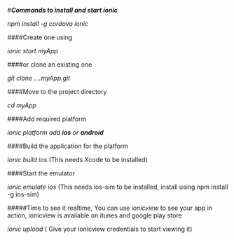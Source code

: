 #**_Commands to install and start ionic_** 

_npm install -g cordova ionic_

####Create one using

_ionic start myApp_ 

####or clone an existing one

_git clone ....myApp.git_

####Move to the project directory

_cd myApp_

####Add required platform

_ionic platform add **ios** or **android**_

####Build the application for the platform

_ionic build ios_ (This needs Xcode to be installed)

####Start the emulator

_ionic emulate ios_ (This needs ios-sim to be installed, install using npm install -g ios-sim)

#####Time to see it realtime, You can use _ionicview_ to see your app in action, ionicview is available on itunes and google play store

_ionic upload_ ( Give your ionicview credentials to start viewing it)
